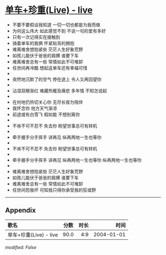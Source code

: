 # [单车+珍重(Live) - live](https://music.163.com/song?id=66555)

* 不要不要假设我知道 一切一切也都是为我而做
* 为何这么伟大 如此感觉不到 不说一句的爱有多好
* 只有一次记得实在接触到
* 骑着单车的我俩 怀紧贴背的拥抱
* 难离难舍想抱紧些 茫茫人生好象荒野
* 如孩儿能伏于爸爸的肩膊 谁要下车
* 难离难舍总有一些 常情如此不可堆卸
* 任世间再冷酷 想起这单车还有幸福可惜
* 
* 突然地沉默了的空气 停在途上 令人又再回望你
* 
* 沾湿双眼渐红 难藏热暖及痛悲 多年情 不知怎说起
* 
* 在何地仍热切关心你 无尽长夜为陪伴
* 我怀念你 他方天气渐凉
* 前途或有白雪飞 假如能 不想别离你
* 
* 不肯不可不忍不 失去你 盼望世事总可有转机
* 
* 牵手握手分手挥手 讲再见 纵再两地一生也等你
* 
* 不肯不可不忍不 失去你 盼望世事总可有转机
* 
* 牵手握手分手挥手 讲再见 纵再两地一生也等你 纵再两地一生也等你
* 
* 难离难舍想抱紧些 茫茫人生好象荒野
* 如孩儿能伏于爸爸的肩膊 谁要下车
* 难离难舍总有一些 常情如此不可堆卸
* 任世间怨我坏 可知我只得你承受我的狂或野


---

## Appendix

|歌名|分数|时长|时间|
|:---|:---:|---:|---:|
|单车+珍重(Live) - live|90.0|4:9|2004-01-01

*modified: False*